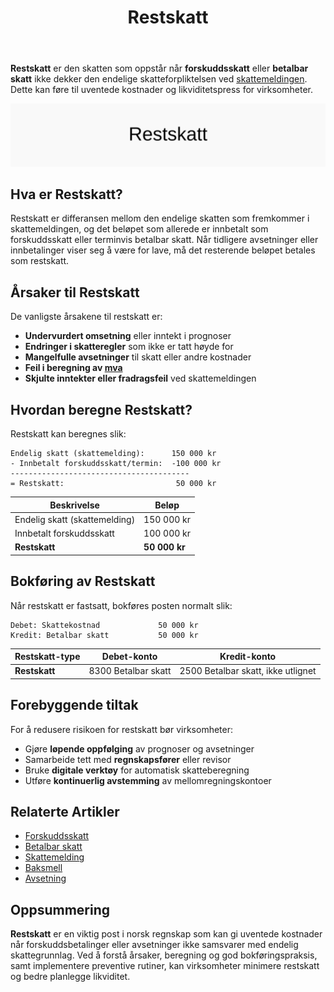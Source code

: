﻿---
title: "Restskatt"
seoTitle: "Restskatt"
description: "Restskatt oppstår når innbetalt forskuddsskatt ikke dekker endelig skatt i skattemeldingen, og differansen må betales."
summary: "Årsaker til restskatt, beregning, bokføring og tiltak for å unngå uventede kostnader."
---

**Restskatt** er den skatten som oppstår når **forskuddsskatt** eller **betalbar skatt** ikke dekker den endelige skatteforpliktelsen ved [skattemeldingen](/blogs/regnskap/skattemelding "Skattemelding - Komplett Guide til Utfylling og Innlevering"). Dette kan føre til uventede kostnader og likviditetspress for virksomheter.

![Illustrasjon av Restskatt](restskatt-image.svg)

## Hva er Restskatt?

Restskatt er differansen mellom den endelige skatten som fremkommer i skattemeldingen, og det beløpet som allerede er innbetalt som forskuddsskatt eller terminvis betalbar skatt. Når tidligere avsetninger eller innbetalinger viser seg å være for lave, må det resterende beløpet betales som restskatt.

## Årsaker til Restskatt

De vanligste årsakene til restskatt er:

* **Undervurdert omsetning** eller inntekt i prognoser
* **Endringer i skatteregler** som ikke er tatt høyde for
* **Mangelfulle avsetninger** til skatt eller andre kostnader
* **Feil i beregning av [mva](/blogs/regnskap/hva-er-moms-mva "Hva er Merverdiavgift (MVA)? Beregning og Regnskapsføring")**
* **Skjulte inntekter eller fradragsfeil** ved skattemeldingen

## Hvordan beregne Restskatt?

Restskatt kan beregnes slik:

```
Endelig skatt (skattemelding):      150 000 kr
- Innbetalt forskuddsskatt/termin:  -100 000 kr
----------------------------------------
= Restskatt:                         50 000 kr
```

| Beskrivelse                   | Beløp      |
|-------------------------------|------------|
| Endelig skatt (skattemelding) | 150 000 kr |
| Innbetalt forskuddsskatt      | 100 000 kr |
| **Restskatt**                 | **50 000 kr** |

## Bokføring av Restskatt

Når restskatt er fastsatt, bokføres posten normalt slik:

```text
Debet: Skattekostnad             50 000 kr
Kredit: Betalbar skatt           50 000 kr
```

| Restskatt-type | Debet-konto                   | Kredit-konto                       |
|----------------|-------------------------------|------------------------------------|
| **Restskatt**  | 8300 Betalbar skatt           | 2500 Betalbar skatt, ikke utlignet |

## Forebyggende tiltak

For å redusere risikoen for restskatt bør virksomheter:

* Gjøre **løpende oppfølging** av prognoser og avsetninger
* Samarbeide tett med **regnskapsfører** eller revisor
* Bruke **digitale verktøy** for automatisk skatteberegning
* Utføre **kontinuerlig avstemming** av mellomregningskontoer

## Relaterte Artikler

* [Forskuddsskatt](/blogs/regnskap/hva-er-forskuddsskatt "Hva er Forskuddsskatt? Beregning og Innbetaling")
* [Betalbar skatt](/blogs/regnskap/betalbar-skatt "Betalbar skatt “ Komplett guide til beregning og håndtering")
* [Skattemelding](/blogs/regnskap/skattemelding "Skattemelding - Komplett Guide til Utfylling og Innlevering")
* [Baksmell](/blogs/regnskap/baksmell "Baksmell “ Uventet ekstrakostnad ved skatteoppgjør")
* [Avsetning](/blogs/regnskap/avsetning "Avsetning i Regnskap - Komplett Guide til Avsetninger og Estimater")

## Oppsummering

**Restskatt** er en viktig post i norsk regnskap som kan gi uventede kostnader når forskuddsbetalinger eller avsetninger ikke samsvarer med endelig skattegrunnlag. Ved å forstå årsaker, beregning og god bokføringspraksis, samt implementere preventive rutiner, kan virksomheter minimere restskatt og bedre planlegge likviditet.










